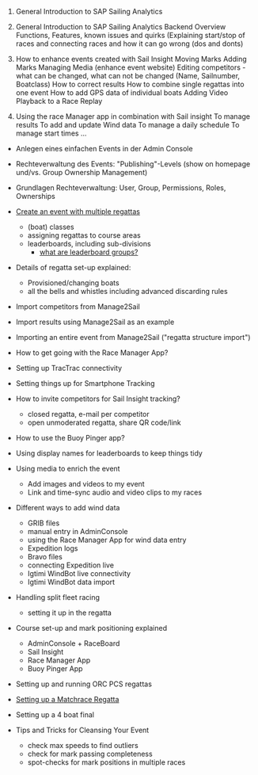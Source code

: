1. General Introduction to SAP Sailing Analytics

2. General Introduction to SAP Sailing Analytics Backend
	Overview Functions, Features, known issues and quirks (Explaining start/stop of races and 	connecting races and how it can go wrong (dos and donts)
	
3. How to enhance events created with Sail Insight
	Moving Marks
	Adding Marks
	Managing Media (enhance event website)
	Editing competitors - what can be changed, what can not be changed (Name, Sailnumber, 		Boatclass)
	How to correct results
	How to combine single regattas into one event
	How to add GPS data of individual boats
	Adding Video Playback to a Race Replay 

4. Using the race Manager app in combination with Sail insight
	To manage results
	To add and update Wind data
	To manage a daily schedule 
	To manage start times
	…



- Anlegen eines einfachen Events in der Admin Console
- Rechteverwaltung des Events: "Publishing"-Levels (show on homepage und/vs. Group Ownership Management)
- Grundlagen Rechteverwaltung: User, Group, Permissions, Roles, Ownerships
- [Create an event with multiple regattas](https://sapsailing-documentation.s3-eu-west-1.amazonaws.com/adminconsole/Advanced+Topics/Setting+up+Events+with+multiple+Regattas+or+Classes.mp4)
	* (boat) classes
	* assigning regattas to course areas
	* leaderboards, including sub-divisions
        * [what are leaderboard groups?](https://sapsailing-documentation.s3-eu-west-1.amazonaws.com/adminconsole/Advanced+Topics/Leaderboard+Group+explained.mp4)
 
- Details of regatta set-up explained:
	* Provisioned/changing boats
	* all the bells and whistles including advanced discarding rules
- Import competitors from Manage2Sail
- Import results using Manage2Sail as an example
- Importing an entire event from Manage2Sail ("regatta structure import")
- How to get going with the Race Manager App?
- Setting up TracTrac connectivity
- Setting things up for Smartphone Tracking
- How to invite competitors for Sail Insight tracking?
	* closed regatta, e-mail per competitor
	* open unmoderated regatta, share QR code/link
- How to use the Buoy Pinger app?
- Using display names for leaderboards to keep things tidy
- Using media to enrich the event
	* Add images and videos to my event
	* Link and time-sync audio and video clips to my races
- Different ways to add wind data
	* GRIB files
	* manual entry in AdminConsole
	* using the Race Manager App for wind data entry
	* Expedition logs
	* Bravo files
	* connecting Expedition live
	* Igtimi WindBot live connectivity
	* Igtimi WindBot data import
- Handling split fleet racing
	* setting it up in the regatta
- Course set-up and mark positioning explained
	* AdminConsole + RaceBoard
	* Sail Insight
	* Race Manager App
	* Buoy Pinger App
- Setting up and running ORC PCS regattas
- [Setting up a Matchrace Regatta](https://sapsailing-documentation.s3-eu-west-1.amazonaws.com/adminconsole/Advanced+Topics/MatchraceSetup.mp4)
- Setting up a 4 boat final
- Tips and Tricks for Cleansing Your Event
	* check max speeds to find outliers
	* check for mark passing completeness
	* spot-checks for mark positions in multiple races
